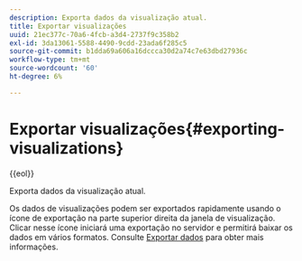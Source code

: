 ```yaml
---
description: Exporta dados da visualização atual.
title: Exportar visualizações
uuid: 21ec377c-70a6-4fcb-a3d4-2737f9c358b2
exl-id: 3da13061-5588-4490-9cdd-23ada6f285c5
source-git-commit: b1dda69a606a16dccca30d2a74c7e63dbd27936c
workflow-type: tm+mt
source-wordcount: '60'
ht-degree: 6%

---
```


# Exportar visualizações{#exporting-visualizations}

{{eol}}

Exporta dados da visualização atual.

Os dados de visualizações podem ser exportados rapidamente usando o ícone de exportação na parte superior direita da janela de visualização. Clicar nesse ícone iniciará uma exportação no servidor e permitirá baixar os dados em vários formatos. Consulte [Exportar dados](../../../../home/c-adobe-data-workbench-dashboard/c-exporting-data.md#concept-826596f7c95649b2adbcafd91fad782b) para obter mais informações.
